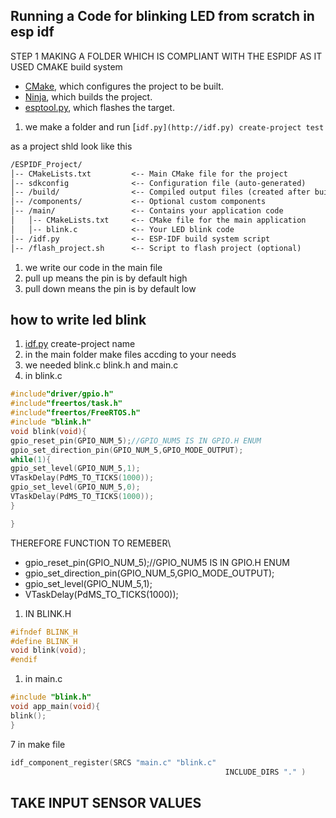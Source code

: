 ## Running a Code for blinking LED from scratch in esp idf

STEP 1 MAKING A FOLDER WHICH IS COMPLIANT WITH THE ESPIDF AS IT USED CMAKE build system

- [CMake](https://cmake.org/), which configures the project to be built.
- [Ninja](https://ninja-build.org/), which builds the project.
- [esptool.py](https://github.com/espressif/esptool/#readme), which flashes the target.
1. we make a folder and run [`idf.py](http://idf.py) create-project test`

as a project shld look like this

```markdown
/ESPIDF_Project/
│-- CMakeLists.txt         <-- Main CMake file for the project
│-- sdkconfig              <-- Configuration file (auto-generated)
│-- /build/                <-- Compiled output files (created after build)
│-- /components/           <-- Optional custom components
│-- /main/                 <-- Contains your application code
│   │-- CMakeLists.txt     <-- CMake file for the main application
│   │-- blink.c            <-- Your LED blink code
│-- /idf.py                <-- ESP-IDF build system script
│-- /flash_project.sh      <-- Script to flash project (optional)

```

1. we write our code in the main file
2. pull up means the pin is by default high
3. pull down means the pin is by default low

## how to write led blink

1. [idf.py](http://idf.py) create-project name
2. in the main folder make files accding to your needs
3. we needed blink.c blink.h and main.c
4. in blink.c

```c
#include"driver/gpio.h"
#include"freertos/task.h"
#include"freertos/FreeRTOS.h"
#include "blink.h"
void blink(void){
gpio_reset_pin(GPIO_NUM_5);//GPIO_NUM5 IS IN GPIO.H ENUM
gpio_set_direction_pin(GPIO_NUM_5,GPIO_MODE_OUTPUT);
while(1){
gpio_set_level(GPIO_NUM_5,1);
VTaskDelay(PdMS_TO_TICKS(1000));
gpio_set_level(GPIO_NUM_5,0);
VTaskDelay(PdMS_TO_TICKS(1000));
}

}

```

THEREFORE FUNCTION TO REMEBER\

- gpio_reset_pin(GPIO_NUM_5);//GPIO_NUM5 IS IN GPIO.H ENUM
- gpio_set_direction_pin(GPIO_NUM_5,GPIO_MODE_OUTPUT);
- gpio_set_level(GPIO_NUM_5,1);
- VTaskDelay(PdMS_TO_TICKS(1000));
1. IN BLINK.H

```c
#ifndef BLINK_H
#define BLINK_H
void blink(void);
#endif

```

1. in main.c

```c
#include "blink.h"
void app_main(void){
blink();
}
```

7 in make file

```c
idf_component_register(SRCS "main.c" "blink.c"
												INCLUDE_DIRS "." )
```

## TAKE INPUT SENSOR VALUES

